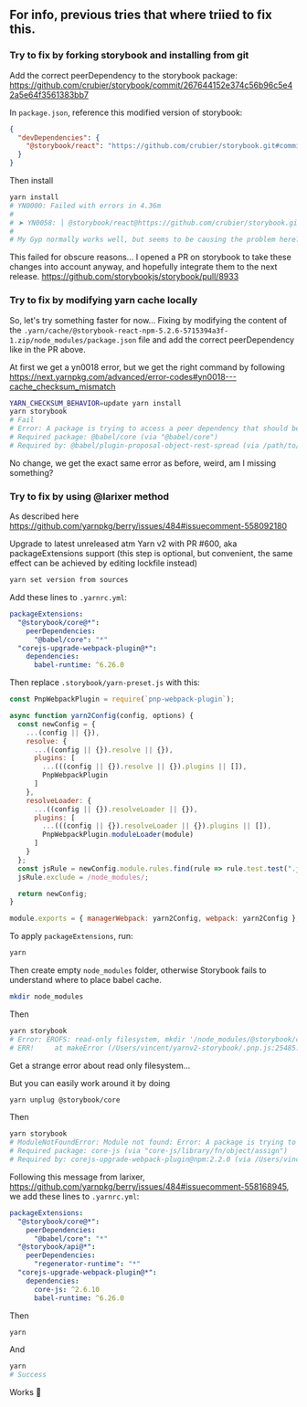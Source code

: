 ## For info, previous tries that where triied to fix this.

### Try to fix by forking storybook and installing from git

Add the correct peerDependency to the storybook package: https://github.com/crubier/storybook/commit/267644152e374c56b96c5e42a5e64f3561383bb7

In `package.json`, reference this modified version of storybook:

```json
{
  "devDependencies": {
    "@storybook/react": "https://github.com/crubier/storybook.git#commit:267644152e374c56b96c5e42a5e64f3561383bb7"
  }
}
```

Then install

```sh
yarn install
# YN0000: Failed with errors in 4.36m
#
# ➤ YN0058: │ @storybook/react@https://github.com/crubier/storybook.git#commit:267644152e374c56b96c5e42a5e64f3561383bb7: Installing the package dependencies failed (exit code 1, logs can be found here: /var/folders/2g/totototo/T/logfile-tatata.log)
#
# My Gyp normally works well, but seems to be causing the problem here?
```

This failed for obscure reasons... I opened a PR on storybook to take these changes into account anyway, and hopefully integrate them to the next release. https://github.com/storybookjs/storybook/pull/8933

### Try to fix by modifying yarn cache locally

So, let's try something faster for now... Fixing by modifying the content of the `.yarn/cache/@storybook-react-npm-5.2.6-5715394a3f-1.zip/node_modules/package.json` file and add the correct peerDependency like in the PR above.

At first we get a yn0018 error, but we get the right command by following https://next.yarnpkg.com/advanced/error-codes#yn0018---cache_checksum_mismatch

```sh
YARN_CHECKSUM_BEHAVIOR=update yarn install
yarn storybook
# Fail
# Error: A package is trying to access a peer dependency that should be provided by its direct ancestor but isn't
# Required package: @babel/core (via "@babel/core")
# Required by: @babel/plugin-proposal-object-rest-spread (via /path/to/yarnv2-storybook/.yarn/virtual/@babel-plugin-proposal-object-rest-spread-virtual-a8a2f1702d/0/cache/@babel-plugin-proposal-object-rest-spread-npm-7.7.4-433eacd5f8-1.zip/node_modules/@babel/plugin-proposal-object-rest-spread/lib/index.js)
```

No change, we get the exact same error as before, weird, am I missing something?

### Try to fix by using @larixer method

As described here https://github.com/yarnpkg/berry/issues/484#issuecomment-558092180

Upgrade to latest unreleased atm Yarn v2 with PR #600, aka packageExtensions support (this step is optional, but convenient, the same effect can be achieved by editing lockfile instead)

```sh
yarn set version from sources
```

Add these lines to `.yarnrc.yml`:

```yaml
packageExtensions:
  "@storybook/core@*":
    peerDependencies:
      "@babel/core": "*"
  "corejs-upgrade-webpack-plugin@*":
    dependencies:
      babel-runtime: ^6.26.0
```

Then replace `.storybook/yarn-preset.js` with this:

```javascript
const PnpWebpackPlugin = require(`pnp-webpack-plugin`);

async function yarn2Config(config, options) {
  const newConfig = {
    ...(config || {}),
    resolve: {
      ...((config || {}).resolve || {}),
      plugins: [
        ...(((config || {}).resolve || {}).plugins || []),
        PnpWebpackPlugin
      ]
    },
    resolveLoader: {
      ...((config || {}).resolveLoader || {}),
      plugins: [
        ...(((config || {}).resolveLoader || {}).plugins || []),
        PnpWebpackPlugin.moduleLoader(module)
      ]
    }
  };
  const jsRule = newConfig.module.rules.find(rule => rule.test.test(".js"));
  jsRule.exclude = /node_modules/;

  return newConfig;
}

module.exports = { managerWebpack: yarn2Config, webpack: yarn2Config };
```

To apply `packageExtensions`, run:

```sh
yarn
```

Then create empty `node_modules` folder, otherwise Storybook fails to understand where to place babel cache.

```sh
mkdir node_modules
```

Then

```sh
yarn storybook
# Error: EROFS: read-only filesystem, mkdir '/node_modules/@storybook/core/dist/public'
# ERR!     at makeError (/Users/vincent/yarnv2-storybook/.pnp.js:25485:24)
```

Get a strange error about read only filesystem...

But you can easily work around it by doing

```sh
yarn unplug @storybook/core
```

Then

```sh
yarn storybook
# ModuleNotFoundError: Module not found: Error: A package is trying to access another package without the second one being listed as a dependency of the first one
# Required package: core-js (via "core-js/library/fn/object/assign")
# Required by: corejs-upgrade-webpack-plugin@npm:2.2.0 (via /Users/vincent/yarnv2-storybook/.yarn/cache/corejs-upgrade-webpack-plugin-npm-2.2.0-93680a64ba-1.zip/node_modules/corejs-upgrade-webpack-plugin/dist/index.js)
```

Following this message from larixer, https://github.com/yarnpkg/berry/issues/484#issuecomment-558168945, we add these lines to `.yarnrc.yml`:

```yaml
packageExtensions:
  "@storybook/core@*":
    peerDependencies:
      "@babel/core": "*"
  "@storybook/api@*":
    peerDependencies:
      "regenerator-runtime": "*"
  "corejs-upgrade-webpack-plugin@*":
    dependencies:
      core-js: ^2.6.10
      babel-runtime: ^6.26.0
```

Then

```sh
yarn
```

And

```sh
yarn
# Success
```

Works 🎉
